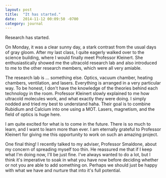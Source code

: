 ```yaml
---
layout: post
title:  "It has started."
date:   2014-11-12 00:09:50 -0700
category: journal
---
```


Research has started. 

On Monday, it was a clear sunny day, a stark contrast from the usual days of gray gloom. After my last class, I quite eagerly walked over to the science building, where I would finally meet Professor Kleinert. She enthusiastically showed me the ultracold research lab and also introduced to me to the other research members, which were all very amiable. 

The research lab is ... something else. Optics, vacuum chamber, heating chambers, ventilation, and lasers. Everything is arranged in a very particular way. To be honest, I don't have the knowledge of the theories behind each technology in the room. Professor Kleinert slowly explained to me how ultracold molecules work, and what exactly they were doing. I simply nodded and tried my best to understand haha. Their goal is to combine Rubidium and Calcium into one using a MOT. Lasers, magnetism, and the field of optics is huge here. 

I am quite excited for what is to come in the future. There is so much to learn, and I want to learn more than ever. I am eternally grateful to Professor Kleinert for giving me this opportunity to work on such an amazing project. 

One final thing! I recently talked to my adviser, Professor Smaldone, about my concern of spreading myself too thin. He reassured me that if I keep what I'm doing now, I'll be just fine. I've always wanted to do a lot, but I think it's imperative to soak in what you have now before deciding whether or not you are able to add something on. Perhaps we should just be happy with what we have and nurture that into it's full potential.